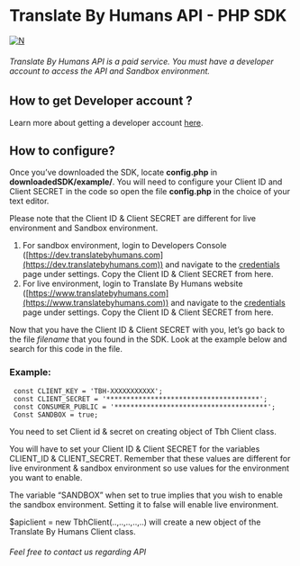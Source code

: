 # Translate By Humans API - PHP SDK

[![N](https://lh3.googleusercontent.com/-z8EJDa6UBiQ/WL_IhyM9lLI/AAAAAAAADss/bIbhhxZaJtQC5A_BjC83_9SJdjjfgxKagCL0B/h68/2017-03-08.png )](https://www.translatebyhumans.com/)

###### Translate By Humans API is a paid service. You must have a developer account to access the API and Sandbox environment.

## How to get Developer account ?

Learn more about getting a developer account [here](https://dev.translatebyhumans.com/introduction/sandbox).

## How to configure?

Once you’ve downloaded the SDK, locate **config.php** in **downloadedSDK/example/**. You will need to configure your Client ID and Client SECRET in the code so open the file **config.php** in the choice of your text editor.

Please note that the Client ID & Client SECRET are different for live environment and Sandbox environment.

1.  For sandbox environment, login to Developers Console ([https://dev.translatebyhumans.com](https://dev.translatebyhumans.com)) and navigate to the [credentials](http://localhost/tbhdeveloper/settings/credentials) page under settings. Copy the Client ID & Client SECRET from here.
2.  For live environment, login to Translate By Humans website ([https://www.translatebyhumans.com](https://www.translatebyhumans.com)) and navigate to the [credentials](https://www.translatebyhumans.com/en/settings/apisetting) page under settings. Copy the Client ID & Client SECRET from here.

Now that you have the Client ID & Client SECRET with you, let’s go back to the file *filename* that you found in the SDK. Look at the example below and search for this code in the file.

### Example:

     const CLIENT_KEY = 'TBH-XXXXXXXXXXX';
     const CLIENT_SECRET = '**************************************';
     const CONSUMER_PUBLIC = '**************************************';
     Const SANDBOX = true; 
     
You need to set Client id & secret on creating object of Tbh Client class.

You will have to set your Client ID & Client SECRET for the variables CLIENT_ID & CLIENT_SECRET. Remember that these values are different for live environment & sandbox environment so use values for the environment you want to enable.

The variable “SANDBOX” when set to true implies that you wish to enable the sandbox environment. Setting it to false will enable live environment.

$apiclient = new TbhClient(..,..,..,..,..) will create a new object of the Translate By Humans Client class.

###### Feel free to contact us regarding API